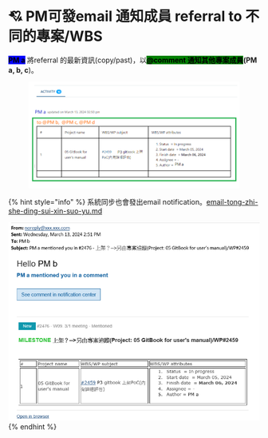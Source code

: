 # 💘 PM可發email 通知成員 referral to 不同的專案/WBS

<mark style="background-color:blue;">**PM a**</mark> 將referral 的最新資訊(copy/past)，以<mark style="background-color:green;">**@comment 通知其他專案成員**</mark>**(PM a, b, c**)。

<figure><img src="../.gitbook/assets/image (4).png" alt=""><figcaption></figcaption></figure>

{% hint style="info" %}
系統同步也會發出email notification。[email-tong-zhi-she-ding-sui-xin-suo-yu.md](../fu-he-yi-ban-zhuan-an-guan-li-de-yong-fa/email-tong-zhi-she-ding-sui-xin-suo-yu.md "mention")

![](<../.gitbook/assets/image (1).png>)
{% endhint %}

